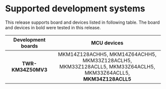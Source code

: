 # Supported development systems

This release supports board and devices listed in following table. The board and devices in bold were tested in this release.

|Development boards|MCU devices|
|:--:              |:--:       |
|**TWR-KM34Z50MV3**|MKM14Z128ACHH5, MKM14Z64ACHH5, MKM33Z128ACLH5,<br> MKM33Z128ACLL5, MKM33Z64ACLH5, MKM33Z64ACLL5,<br> **MKM34Z128ACLL5**|
